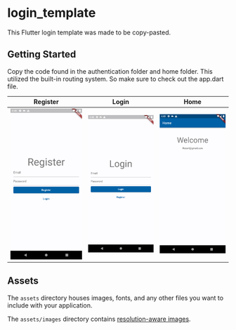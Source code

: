 # login_template

This Flutter login template was made to be copy-pasted.

## Getting Started

Copy the code found in the authentication folder and home folder. This utilized
the built-in routing system. So make sure to check out the app.dart file.

|                  Register                   |                 Login                 |                Home                 |
| :-----------------------------------------: | :-----------------------------------: | :---------------------------------: |
| ![register view](/screenshots/register.png) | ![login view](/screenshots/login.png) | ![home view](/screenshots/home.png) |

## Assets

The `assets` directory houses images, fonts, and any other files you want to
include with your application.

The `assets/images` directory contains
[resolution-aware images](https://flutter.dev/docs/development/ui/assets-and-images#resolution-aware).
